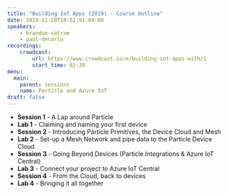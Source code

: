 ```yaml
---
title: "Building IoT Apps (2019) - Course Outline"
date: 2019-11-20T18:52:51-04:00
speakers:
    - brandon-satrom
    - paul-decarlo
recordings:
    crowdcast:
        url: https://www.crowdcast.io/e/building-iot-apps-with/1
        start_time: 02:39
menu:
  main:
    parent: sessions
    name: Particle and Azure IoT
draft: false
---
```


- **Session 1** - A Lap around Particle
- **Lab 1** - Claiming and naming your first device
- **Session 2** - Introducing Particle Primitives, the Device Cloud and Mesh
- **Lab 2** - Set-up a Mesh Network and pipe data to the Particle Device Cloud
- **Session 3** - Going Beyond Devices (Particle Integrations & Azure IoT Central)
- **Lab 3** - Connect your project to Azure IoT Central
- **Session 4** - From the Cloud, back to devices
- **Lab 4** - Bringing it all together